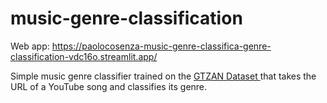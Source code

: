 # music-genre-classification

Web app: https://paolocosenza-music-genre-classifica-genre-classification-vdc16o.streamlit.app/

Simple music genre classifier trained on the <a href=https://www.kaggle.com/datasets/andradaolteanu/gtzan-dataset-music-genre-classification> GTZAN Dataset </a> that takes the URL of a YouTube song and classifies its genre.
